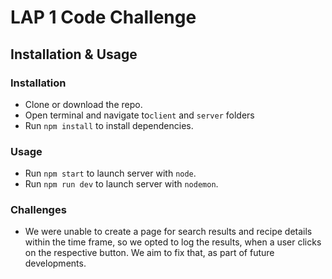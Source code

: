 # LAP 1 Code Challenge

## Installation & Usage

### Installation

-   Clone or download the repo.
-   Open terminal and navigate to`client` and `server` folders
-   Run `npm install` to install dependencies.

### Usage

-   Run `npm start` to launch server with `node`.
-   Run `npm run dev` to launch server with `nodemon`.

### Challenges

-   We were unable to create a page for search results and recipe details within the time frame, so we opted to log the results, when a user clicks on the respective button. We aim to fix that, as part of future developments.
